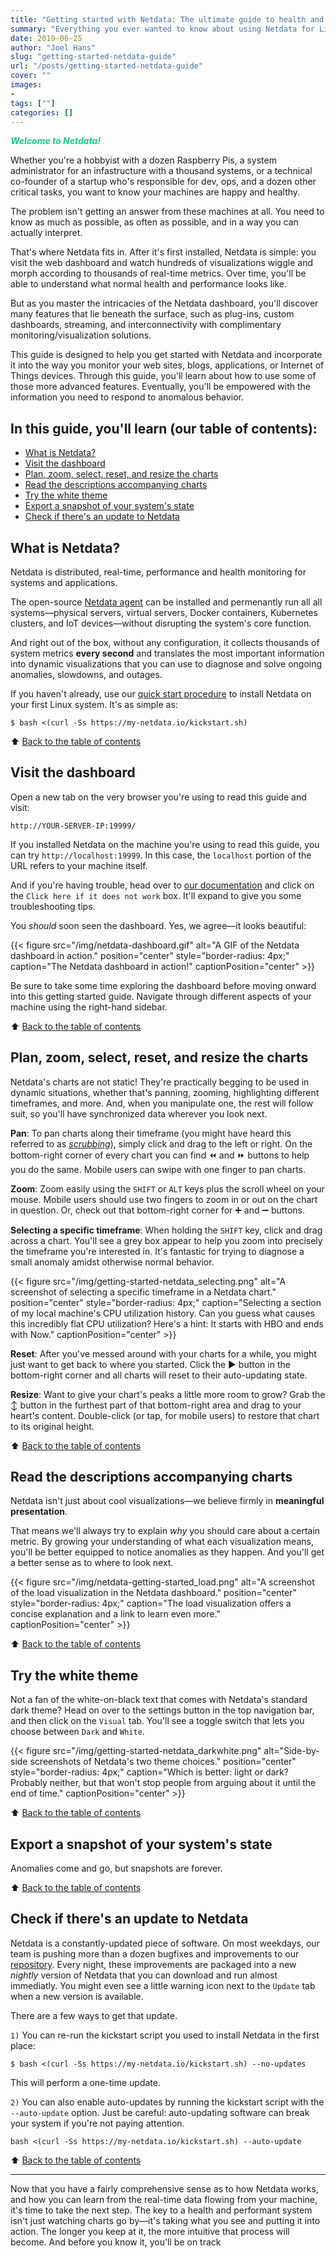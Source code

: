 ```yaml
---
title: "Getting started with Netdata: The ultimate guide to health and performance monitoring"
summary: "Everything you ever wanted to know about using Netdata for Linux health and performance monitoring (and then a whole bunch more)."
date: 2019-06-25
author: "Joel Hans"
slug: "getting-started-netdata-guide"
url: "/posts/getting-started-netdata-guide"
cover: ""
images:
- 
tags: [""]
categories: []
---
```


<span style="color: #17CE8A;">**_Welcome to Netdata!_**</span>

Whether you're a hobbyist with a dozen Raspberry Pis, a system administrator for an infastructure with a thousand systems, or a technical co-founder of a startup who's responsible for dev, ops, and a dozen other critical tasks, you want to know your machines are happy and healthy.

The problem isn't getting an answer from these machines at all. You need to know as much as possible, as often as possible, and in a way you can actually interpret.

That's where Netdata fits in. After it's first installed, Netdata is simple: you visit the web dashboard and watch hundreds of visualizations wiggle and morph according to thousands of real-time metrics. Over time, you'll be able to understand what normal health and performance looks like.

But as you master the intricacies of the Netdata dashboard, you'll discover many features that lie beneath the surface, such as plug-ins, custom dashboards, streaming, and interconnectivity with complimentary monitoring/visualization solutions.

This guide is designed to help you get started with Netdata and incorporate it into the way you monitor your web sites, blogs, applications, or Internet of Things devices. Through this guide, you'll learn about how to use some of those more advanced features. Eventually, you'll be empowered with the information you need to respond to anomalous behavior.

## <a name="toc"></a>In this guide, you'll learn (our table of contents):  <!-- omit in toc -->

- [What is Netdata?](#what-is-netdata)
- [Visit the dashboard](#visit-the-dashboard)
- [Plan, zoom, select, reset, and resize the charts](#plan-zoom-select-reset-and-resize-the-charts)
- [Read the descriptions accompanying charts](#read-the-descriptions-accompanying-charts)
- [Try the white theme](#try-the-white-theme)
- [Export a snapshot of your system's state](#export-a-snapshot-of-your-systems-state)
- [Check if there's an update to Netdata](#check-if-theres-an-update-to-netdata)


## What is Netdata?

Netdata is distributed, real-time, performance and health monitoring for systems and applications.

The open-source [Netdata agent](https://github.com/netdata/netdata) can be installed and permenantly run all all systems—physical servers, virtual servers, Docker containers, Kubernetes clusters, and IoT devices—without disrupting the system's core function.

And right out of the box, without any configuration, it collects thousands of system metrics **every second** and translates the most important information into dynamic visualizations that you can use to diagnose and solve ongoing anomalies, slowdowns, and outages.

If you haven't already, use our [quick start procedure](https://github.com/netdata/netdata#quick-start) to install Netdata on your first Linux system. It's as simple as:

```
$ bash <(curl -Ss https://my-netdata.io/kickstart.sh)
```

⬆ [Back to the table of contents](#toc)


## Visit the dashboard

Open a new tab on the very browser you're using to read this guide and visit:

```
http://YOUR-SERVER-IP:19999/
```

If you installed Netdata on the machine you're using to read this guide, you can try `http://localhost:19999`. In this case, the `localhost` portion of the URL refers to your machine itself.

And if you're having trouble, head over to [our documentation](https://docs.netdata.cloud/docs/gettingstarted/#accessing-the-dashboard) and click on the `Click here if it does not work` box. It'll expand to give you some troubleshooting tips.

You *should* soon seen the dashboard. Yes, we agree—it looks beautiful:

{{< figure src="/img/netdata-dashboard.gif" alt="A GIF of the Netdata dashboard in action." position="center" style="border-radius: 4px;" caption="The Netdata dashboard in action!" captionPosition="center" >}}

Be sure to take some time exploring the dashboard before moving onward into this getting started guide. Navigate through different aspects of your machine using the right-hand sidebar.

⬆ [Back to the table of contents](#toc)


## Plan, zoom, select, reset, and resize the charts

Netdata's charts are not static! They're practically begging to be used in dynamic situations, whether that's panning, zooming, highlighting different timeframes, and more. And, when you manipulate one, the rest will follow suit, so you'll have synchronized data wherever you look next.

**Pan**: To pan charts along their timeframe (you might have heard this referred to as [*scrubbing*](https://www.webopedia.com/TERM/A/audio_scrubbing.html)), simply click and drag to the left or right. On the bottom-right corner of every chart you can find ⏪ and ⏩ buttons to help you do the same. Mobile users can swipe with one finger to pan charts.

**Zoom**: Zoom easily using the `SHIFT` or `ALT` keys plus the scroll wheel on your mouse. Mobile users should use two fingers to zoom in or out on the chart in question. Or, check out that bottom-right corner for ➕ and ➖ buttons.

**Selecting a specific timeframe**: When holding the `SHIFT` key, click and drag across a chart. You'll see a grey box appear to help you zoom into precisely the timeframe you're interested in. It's fantastic for trying to diagnose a small anomaly amidst otherwise normal behavior.

{{< figure src="/img/getting-started-netdata_selecting.png" alt="A screenshot of selecting a specific timeframe in a Netdata chart." position="center" style="border-radius: 4px;" caption="Selecting a section of my local machine's CPU utilization history. Can you guess what causes this incredibly flat CPU utilization? Here's a hint: It starts with HBO and ends with Now." captionPosition="center" >}}

**Reset**: After you've messed around with your charts for a while, you might just want to get back to where you started. Click the ▶️ button in the bottom-right corner and all charts will reset to their auto-updating state.

**Resize**: Want to give your chart's peaks a little more room to grow? Grab the ↕️ button in the furthest part of that bottom-right area and drag to your heart's content. Double-click (or tap, for mobile users) to restore that chart to its original height.

⬆ [Back to the table of contents](#toc)


## Read the descriptions accompanying charts

Netdata isn't just about cool visualizations—we believe firmly in **meaningful presentation**.

That means we'll always try to explain *why* you should care about a certain metric. By growing your understanding of what each visualization means, you'll be better equipped to notice anomalies as they happen. And you'll get a better sense as to where to look next.

{{< figure src="/img/netdata-getting-started_load.png" alt="A screenshot of the load visualization in the Netdata dashboard." position="center" style="border-radius: 4px;" caption="The load visualization offers a concise explanation and a link to learn even more." captionPosition="center" >}}

⬆ [Back to the table of contents](#toc)


## Try the white theme

Not a fan of the white-on-black text that comes with Netdata's standard dark theme? Head on over to the settings button in the top navigation bar, and then click on the `Visual` tab. You'll see a toggle switch that lets you choose between `Dark` and `White`.

{{< figure src="/img/getting-started-netdata_darkwhite.png" alt="Side-by-side screenshots of Netdata's two theme choices." position="center" style="border-radius: 4px;" caption="Which is better: light or dark? Probably neither, but that won't stop people from arguing about it until the end of time." captionPosition="center" >}}

⬆ [Back to the table of contents](#toc)


## Export a snapshot of your system's state

Anomalies come and go, but snapshots are forever.



⬆ [Back to the table of contents](#toc)


## Check if there's an update to Netdata

Netdata is a constantly-updated piece of software. On most weekdays, our team is pushing more than a dozen bugfixes and improvements to our [repository](https://github.com/netdata/netdata/). Every night, these improvements are packaged into a new *nightly* version of Netdata that you can download and run almost immediatly. You might even see a little warning icon next to the `Update` tab when a new version is available. 

There are a few ways to get that update.

`1)` You can re-run the kickstart script you used to install Netdata in the first place:

```
$ bash <(curl -Ss https://my-netdata.io/kickstart.sh) --no-updates
```

This will perform a one-time update.

`2)` You can also enable auto-updates by running the kickstart script with the `--auto-update` option. Just be careful: auto-updating software can break your system if you're not paying attention.

```
bash <(curl -Ss https://my-netdata.io/kickstart.sh) --auto-update
```

⬆ [Back to the table of contents](#toc)

---

Now that you have a fairly comprehensive sense as to how Netdata works, and how you can learn from the real-time data flowing from your machine, it's time to take the next step. The key to a health and performant system isn't just watching charts go by—it's taking what you see and putting it into action. The longer you keep at it, the more intuitive that process will become. And before you know it, you'll be on track 